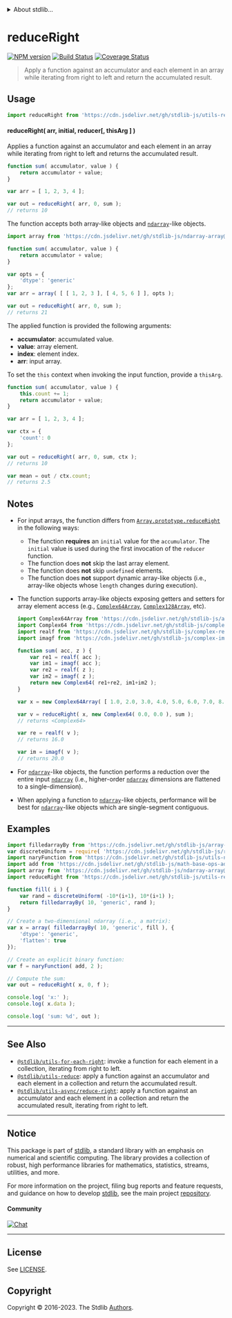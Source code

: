 <!--

@license Apache-2.0

Copyright (c) 2018 The Stdlib Authors.

Licensed under the Apache License, Version 2.0 (the "License");
you may not use this file except in compliance with the License.
You may obtain a copy of the License at

   http://www.apache.org/licenses/LICENSE-2.0

Unless required by applicable law or agreed to in writing, software
distributed under the License is distributed on an "AS IS" BASIS,
WITHOUT WARRANTIES OR CONDITIONS OF ANY KIND, either express or implied.
See the License for the specific language governing permissions and
limitations under the License.

-->


<details>
  <summary>
    About stdlib...
  </summary>
  <p>We believe in a future in which the web is a preferred environment for numerical computation. To help realize this future, we've built stdlib. stdlib is a standard library, with an emphasis on numerical and scientific computation, written in JavaScript (and C) for execution in browsers and in Node.js.</p>
  <p>The library is fully decomposable, being architected in such a way that you can swap out and mix and match APIs and functionality to cater to your exact preferences and use cases.</p>
  <p>When you use stdlib, you can be absolutely certain that you are using the most thorough, rigorous, well-written, studied, documented, tested, measured, and high-quality code out there.</p>
  <p>To join us in bringing numerical computing to the web, get started by checking us out on <a href="https://github.com/stdlib-js/stdlib">GitHub</a>, and please consider <a href="https://opencollective.com/stdlib">financially supporting stdlib</a>. We greatly appreciate your continued support!</p>
</details>

# reduceRight

[![NPM version][npm-image]][npm-url] [![Build Status][test-image]][test-url] [![Coverage Status][coverage-image]][coverage-url] <!-- [![dependencies][dependencies-image]][dependencies-url] -->

> Apply a function against an accumulator and each element in an array while iterating from right to left and return the accumulated result.

<!-- Section to include introductory text. Make sure to keep an empty line after the intro `section` element and another before the `/section` close. -->

<section class="intro">

</section>

<!-- /.intro -->

<!-- Package usage documentation. -->



<section class="usage">

## Usage

```javascript
import reduceRight from 'https://cdn.jsdelivr.net/gh/stdlib-js/utils-reduce-right@v0.1.0-deno/mod.js';
```

#### reduceRight( arr, initial, reducer\[, thisArg ] )

Applies a function against an accumulator and each element in an array while iterating from right to left and returns the accumulated result.

```javascript
function sum( accumulator, value ) {
    return accumulator + value;
}

var arr = [ 1, 2, 3, 4 ];

var out = reduceRight( arr, 0, sum );
// returns 10
```

The function accepts both array-like objects and [`ndarray`][@stdlib/ndarray/ctor]-like objects.

```javascript
import array from 'https://cdn.jsdelivr.net/gh/stdlib-js/ndarray-array@deno/mod.js';

function sum( accumulator, value ) {
    return accumulator + value;
}

var opts = {
    'dtype': 'generic'
};
var arr = array( [ [ 1, 2, 3 ], [ 4, 5, 6 ] ], opts );

var out = reduceRight( arr, 0, sum );
// returns 21
```

The applied function is provided the following arguments:

-   **accumulator**: accumulated value.
-   **value**: array element.
-   **index**: element index.
-   **arr**: input array.

To set the `this` context when invoking the input function, provide a `thisArg`.

<!-- eslint-disable no-invalid-this -->

```javascript
function sum( accumulator, value ) {
    this.count += 1;
    return accumulator + value;
}

var arr = [ 1, 2, 3, 4 ];

var ctx = {
    'count': 0
};

var out = reduceRight( arr, 0, sum, ctx );
// returns 10

var mean = out / ctx.count;
// returns 2.5
```

</section>

<!-- /.usage -->

<!-- Package usage notes. Make sure to keep an empty line after the `section` element and another before the `/section` close. -->

<section class="notes">

## Notes

-   For input arrays, the function differs from [`Array.prototype.reduceRight`][mdn-array-reduceright] in the following ways:

    -   The function **requires** an `initial` value for the `accumulator`. The `initial` value is used during the first invocation of the `reducer` function.
    -   The function does **not** skip the last array element.
    -   The function does **not** skip `undefined` elements.
    -   The function does **not** support dynamic array-like objects (i.e., array-like objects whose `length` changes during execution).

-   The function supports array-like objects exposing getters and setters for array element access (e.g., [`Complex64Array`][@stdlib/array/complex64], [`Complex128Array`][@stdlib/array/complex128], etc).

    ```javascript
    import Complex64Array from 'https://cdn.jsdelivr.net/gh/stdlib-js/array-complex64@deno/mod.js';
    import Complex64 from 'https://cdn.jsdelivr.net/gh/stdlib-js/complex-float32@deno/mod.js';
    import realf from 'https://cdn.jsdelivr.net/gh/stdlib-js/complex-realf@deno/mod.js';
    import imagf from 'https://cdn.jsdelivr.net/gh/stdlib-js/complex-imagf@deno/mod.js';

    function sum( acc, z ) {
        var re1 = realf( acc );
        var im1 = imagf( acc );
        var re2 = realf( z );
        var im2 = imagf( z );
        return new Complex64( re1+re2, im1+im2 );
    }

    var x = new Complex64Array( [ 1.0, 2.0, 3.0, 4.0, 5.0, 6.0, 7.0, 8.0 ] );

    var v = reduceRight( x, new Complex64( 0.0, 0.0 ), sum );
    // returns <Complex64>

    var re = realf( v );
    // returns 16.0

    var im = imagf( v );
    // returns 20.0
    ```

-   For [`ndarray`][@stdlib/ndarray/ctor]-like objects, the function performs a reduction over the entire input [`ndarray`][@stdlib/ndarray/ctor] (i.e., higher-order [`ndarray`][@stdlib/ndarray/ctor] dimensions are flattened to a single-dimension).

-   When applying a function to [`ndarray`][@stdlib/ndarray/ctor]-like objects, performance will be best for [`ndarray`][@stdlib/ndarray/ctor]-like objects which are single-segment contiguous.

</section>

<!-- /.notes -->

<!-- Package usage examples. -->

<section class="examples">

## Examples

<!-- eslint no-undef: "error" -->

```javascript
import filledarrayBy from 'https://cdn.jsdelivr.net/gh/stdlib-js/array-filled-by@deno/mod.js';
var discreteUniform = require( 'https://cdn.jsdelivr.net/gh/stdlib-js/random-base-discrete-uniform' ).factory;
import naryFunction from 'https://cdn.jsdelivr.net/gh/stdlib-js/utils-nary-function@deno/mod.js';
import add from 'https://cdn.jsdelivr.net/gh/stdlib-js/math-base-ops-add@deno/mod.js';
import array from 'https://cdn.jsdelivr.net/gh/stdlib-js/ndarray-array@deno/mod.js';
import reduceRight from 'https://cdn.jsdelivr.net/gh/stdlib-js/utils-reduce-right@v0.1.0-deno/mod.js';

function fill( i ) {
    var rand = discreteUniform( -10*(i+1), 10*(i+1) );
    return filledarrayBy( 10, 'generic', rand );
}

// Create a two-dimensional ndarray (i.e., a matrix):
var x = array( filledarrayBy( 10, 'generic', fill ), {
    'dtype': 'generic',
    'flatten': true
});

// Create an explicit binary function:
var f = naryFunction( add, 2 );

// Compute the sum:
var out = reduceRight( x, 0, f );

console.log( 'x:' );
console.log( x.data );

console.log( 'sum: %d', out );
```

</section>

<!-- /.examples -->

<!-- Section to include cited references. If references are included, add a horizontal rule *before* the section. Make sure to keep an empty line after the `section` element and another before the `/section` close. -->

<section class="references">

</section>

<!-- /.references -->

<!-- Section for related `stdlib` packages. Do not manually edit this section, as it is automatically populated. -->

<section class="related">

* * *

## See Also

-   <span class="package-name">[`@stdlib/utils-for-each-right`][@stdlib/utils/for-each-right]</span><span class="delimiter">: </span><span class="description">invoke a function for each element in a collection, iterating from right to left.</span>
-   <span class="package-name">[`@stdlib/utils-reduce`][@stdlib/utils/reduce]</span><span class="delimiter">: </span><span class="description">apply a function against an accumulator and each element in a collection and return the accumulated result.</span>
-   <span class="package-name">[`@stdlib/utils-async/reduce-right`][@stdlib/utils/async/reduce-right]</span><span class="delimiter">: </span><span class="description">apply a function against an accumulator and each element in a collection and return the accumulated result, iterating from right to left.</span>

</section>

<!-- /.related -->

<!-- Section for all links. Make sure to keep an empty line after the `section` element and another before the `/section` close. -->


<section class="main-repo" >

* * *

## Notice

This package is part of [stdlib][stdlib], a standard library with an emphasis on numerical and scientific computing. The library provides a collection of robust, high performance libraries for mathematics, statistics, streams, utilities, and more.

For more information on the project, filing bug reports and feature requests, and guidance on how to develop [stdlib][stdlib], see the main project [repository][stdlib].

#### Community

[![Chat][chat-image]][chat-url]

---

## License

See [LICENSE][stdlib-license].


## Copyright

Copyright &copy; 2016-2023. The Stdlib [Authors][stdlib-authors].

</section>

<!-- /.stdlib -->

<!-- Section for all links. Make sure to keep an empty line after the `section` element and another before the `/section` close. -->

<section class="links">

[npm-image]: http://img.shields.io/npm/v/@stdlib/utils-reduce-right.svg
[npm-url]: https://npmjs.org/package/@stdlib/utils-reduce-right

[test-image]: https://github.com/stdlib-js/utils-reduce-right/actions/workflows/test.yml/badge.svg?branch=v0.1.0
[test-url]: https://github.com/stdlib-js/utils-reduce-right/actions/workflows/test.yml?query=branch:v0.1.0

[coverage-image]: https://img.shields.io/codecov/c/github/stdlib-js/utils-reduce-right/main.svg
[coverage-url]: https://codecov.io/github/stdlib-js/utils-reduce-right?branch=main

<!--

[dependencies-image]: https://img.shields.io/david/stdlib-js/utils-reduce-right.svg
[dependencies-url]: https://david-dm.org/stdlib-js/utils-reduce-right/main

-->

[chat-image]: https://img.shields.io/gitter/room/stdlib-js/stdlib.svg
[chat-url]: https://app.gitter.im/#/room/#stdlib-js_stdlib:gitter.im

[stdlib]: https://github.com/stdlib-js/stdlib

[stdlib-authors]: https://github.com/stdlib-js/stdlib/graphs/contributors

[umd]: https://github.com/umdjs/umd
[es-module]: https://developer.mozilla.org/en-US/docs/Web/JavaScript/Guide/Modules

[deno-url]: https://github.com/stdlib-js/utils-reduce-right/tree/deno
[umd-url]: https://github.com/stdlib-js/utils-reduce-right/tree/umd
[esm-url]: https://github.com/stdlib-js/utils-reduce-right/tree/esm
[branches-url]: https://github.com/stdlib-js/utils-reduce-right/blob/main/branches.md

[stdlib-license]: https://raw.githubusercontent.com/stdlib-js/utils-reduce-right/main/LICENSE

[mdn-array-reduceright]: https://developer.mozilla.org/en-US/docs/Web/JavaScript/Reference/Global_Objects/Array/ReduceRight

[@stdlib/ndarray/ctor]: https://github.com/stdlib-js/stdlib/tree/deno

[@stdlib/array/complex64]: https://github.com/stdlib-js/stdlib/tree/deno

[@stdlib/array/complex128]: https://github.com/stdlib-js/stdlib/tree/deno

<!-- <related-links> -->

[@stdlib/utils/for-each-right]: https://github.com/stdlib-js/utils-for-each-right/tree/deno

[@stdlib/utils/reduce]: https://github.com/stdlib-js/utils-reduce/tree/deno

[@stdlib/utils/async/reduce-right]: https://github.com/stdlib-js/utils-async-reduce-right/tree/deno

<!-- </related-links> -->

</section>

<!-- /.links -->
